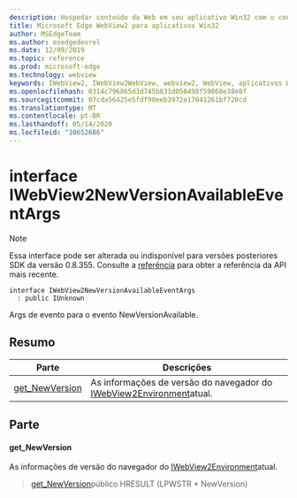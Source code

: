 ```yaml
---
description: Hospedar conteúdo da Web em seu aplicativo Win32 com o controle WebView2 do Microsoft Edge
title: Microsoft Edge WebView2 para aplicativos Win32
author: MSEdgeTeam
ms.author: msedgedevrel
ms.date: 12/09/2019
ms.topic: reference
ms.prod: microsoft-edge
ms.technology: webview
keywords: IWebView2, IWebView2WebView, webview2, WebView, aplicativos Win32, Win32, Edge
ms.openlocfilehash: 0314c796865d3d745b831d050498f59868e38e8f
ms.sourcegitcommit: 07cda56425e5fdf90eeb3972e17041261bf720cd
ms.translationtype: MT
ms.contentlocale: pt-BR
ms.lasthandoff: 05/14/2020
ms.locfileid: "10652686"
---
```

# interface IWebView2NewVersionAvailableEventArgs 

> [!NOTE]
> Essa interface pode ser alterada ou indisponível para versões posteriores SDK da versão 0.8.355. Consulte a [referência](../../../webview2-api-reference.md) para obter a referência da API mais recente.

```
interface IWebView2NewVersionAvailableEventArgs
  : public IUnknown
```

Args de evento para o evento NewVersionAvailable.

## Resumo

 Parte                        | Descrições
--------------------------------|---------------------------------------------
[get_NewVersion](#get_newversion) | As informações de versão do navegador do [IWebView2Environment](IWebView2Environment.md)atual.

## Parte

#### get_NewVersion 

As informações de versão do navegador do [IWebView2Environment](IWebView2Environment.md)atual.

> [get_NewVersion](#get_newversion)público HRESULT (LPWSTR * NewVersion)

